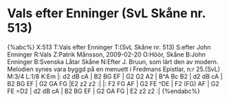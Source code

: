 # Vals efter Enninger (SvL Skåne nr. 513)

{%abc%}
X:513
T:Vals efter Enninger
T:(SvL Skåne nr. 513)
S:efter John Enninger
R:Vals
Z:Patrik Månsson, 2009-02-20
O:Höör, Skåne
B:John Enninger
B:Svenska Låtar Skåne
N:Efter J. Bruun, som lärt den av modern. Melodien synes vara byggd på en menuett i Fredmans Epistlar, n:r 25.(SvL)
M:3/4
L:1/8
K:Em
|: d2 dB cA | B2 BG EF | G2 G2 A2 | B^A Bc B2 |
d2 dB cA | B2 BG EF | G2 GA FG |E2 z2 z2 :|
|: F2 FG AF | G2 FE ^DE | F2 (FG) AF | G2 FE =D2 |
d2 dB cA | B2 BG EF | G2 GA FG | E2 z2 z2 :|
{%endabc%}

